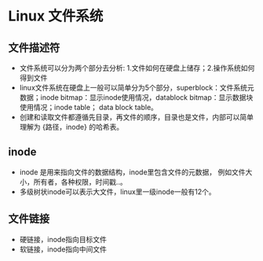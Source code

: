 # Linux 文件系统

## 文件描述符
- 文件系统可以分为两个部分去分析: 1.文件如何在硬盘上储存；2.操作系统如何得到文件
- linux文件系统在硬盘上一般可以简单分为5个部分，superblock：文件系统元数据；inode bitmap：显示inode使用情况，datablock bitmap：显示数据块使用情况；inode table； data block table。
- 创建和读取文件都遵循先目录，再文件的顺序，目录也是文件，内部可以简单理解为 {路径，inode} 的哈希表。

## inode 
- inode 是用来指向文件的数据结构，inode里包含文件的元数据， 例如文件大小，所有者，各种权限，时间戳..。
- 多级树状inode可以表示大文件，linux里一级inode一般有12个。

## 文件链接
- 硬链接，inode指向目标文件
- 软链接，inode指向中间文件

